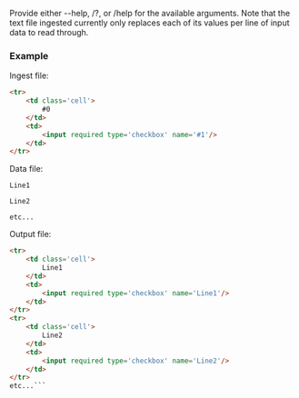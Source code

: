 Provide either --help, /?, or /help for the available arguments. Note that the text file ingested currently only replaces each of its values per line of input data to read through.

### Example
Ingest file:
```html
<tr>
    <td class='cell'>
        #0
    </td>
    <td>
        <input required type='checkbox' name='#1'/>
    </td>
</tr>
```

Data file:

``Line1``

``Line2``

``etc...``

Output file:
```html
<tr>
    <td class='cell'>
        Line1
    </td>
    <td>
        <input required type='checkbox' name='Line1'/>
    </td>
</tr>
<tr>
    <td class='cell'>
        Line2
    </td>
    <td>
        <input required type='checkbox' name='Line2'/>
    </td>
</tr>
etc...```
